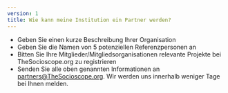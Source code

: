 ```yaml
---
version: 1
title: Wie kann meine Institution ein Partner werden?
---
```


- Geben Sie einen kurze Beschreibung Ihrer Organisation
- Geben Sie die Namen von 5 potenziellen Referenzpersonen an
- Bitten Sie Ihre Mitglieder/Mitgliedsorganisationen relevante Projekte bei TheSocioscope.org zu registrieren
- Senden Sie alle oben genannten Informationen an <partners@TheSocioscope.org>. Wir werden uns innerhalb weniger Tage bei Ihnen melden.
